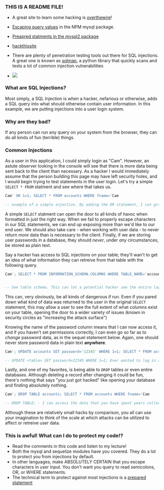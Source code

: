 ### THIS IS A README FILE!

- A great site to learn some hacking is [overthewire](https://overthewire.org)!

- [Escaping query values](https://github.com/mysqljs/mysql#escaping-query-values) in the NPM mysql package.

- [Preapred statments in the mysql2 package](https://www.npmjs.com/package/mysql2#using-prepared-statements)

- [hackthissite](https://www.hackthissite.org/)

- There are plenty of penetration testing tools out there for SQL injections. A great one is known as [sqlmap](https://github.com/sqlmapproject/sqlmap), a python library that quickly scans and tests a lot of common injection vulnerabilities

- ![](http://i.imgur.com/mdHqY9n.png)


### What are SQL Injections?

 Most simply, a SQL Injection is when a hacker, nefarious or otherwise, adds a SQL query into what should otherwise contain user information. In this example, we are putting injections into a user login system.

### Why are they bad?

If any person can run any query on your system from the browser, they can do all kinds of fun (terrible) things.

### Common Injections

As a user in this application, I could simply login as "Cam". However, an astute observer looking in the console will see that there is more data being sent back to the client than necessary. As a hacker I would immediately assume that the person building this page may have left security holes, and I would begin trying to test statements in the user login. Let's try a simple `SELECT * FROM` statment and see where that takes us.

```sql 
Cam' OR 1=1; SELECT * FROM accounts WHERE fname='Cam

-- example of a simple injection. By adding the OR statement, I can grab every row where 1=1 (always true). Note the double statement in this example is due to the particular way I have written the query in app.js

```
A simple `SELECT` statment can open the door to all kinds of havoc when formatted in just the right way. When we fail to properly escape characters in our SQL statements, we can end up exposing more than we'd like to our end user. We should also take care - when working with user data - to never return _more_ data than is necessary to the client. Finally, if we are storing user passwords in a database, they should _never_, under _any_ circumstances, be stored as plain text. 

Say a hacker has access to SQL injections on your table; they'll wan't to get an idea of what information they can retreive from that table with the following query.

```sql
Cam'; SELECT * FROM INFORMATION_SCHEMA.COLUMNS WHERE TABLE_NAME='accounts


-- See table schema. This can let a potential hacker see the entire layout of your table so that they may pick and choose columns relevant to what they want to grab.

```
This can, very obviously, be all kinds of dangerous if run. Even if you pared down what kind of data was returned to the user in the original `SELECT` statement, this may allow a user to see the full extent of what columns exist on your table, opening the door to a wider variety of issues (known in security circles as "increasing the attack surface")

Knowing the name of the password column means that I can now  access it, and if you haven't set permissions correctly, I can even go so far as to _change_ password data, as in the sequel statement below. Again, one should never store password data in plain text **anywhere**. 

```sql
Cam'; UPDATE accounts SET password='12345' WHERE 1=1; SELECT * FROM accounts WHERE fname='Cam

-- UPDATE <table> SET password=12345 WHERE 1=1; Ever wanted to log in as just anyone? Now you can set every password to 12345 and be whoever you want! I _AM_ the Batman!

```

Lastly, and one of my favorites, is being able to `DROP` tables or even entire databases. Although deleting a record after changing it could be fun, there's nothing that says "you just got hacked" like opening your database and finding absolutely nothing. 

```sql
Cam'; DROP TABLE accounts; SELECT * FROM accounts WHERE fname='Cam

-- DROP TABLE; - I can access the data that you have spent years collecting, organizing, and storing? Why not just delete it all in one go!

```

Although these are relatively small hacks by comparison, you all can use your imagination to think of the scale at which attacks can be utilized to affect or retreive user data.

### This is awful! What can I do to protect my code!?
* Read the comments in this code and listen to my lecture!
* Both the mysql and sequelize modules have you covered. They do a lot to protect you from injections by default.
* In other languages, make ABSOLUTELY CERTAIN that you escape characters in user input. You don't want you query to read semicolons, OR, or WHERE statements.
* The technical term to protect against most injections is a [prepared statement](https://stackoverflow.com/questions/8263371/how-can-prepared-statements-protect-from-sql-injection-attacks)
